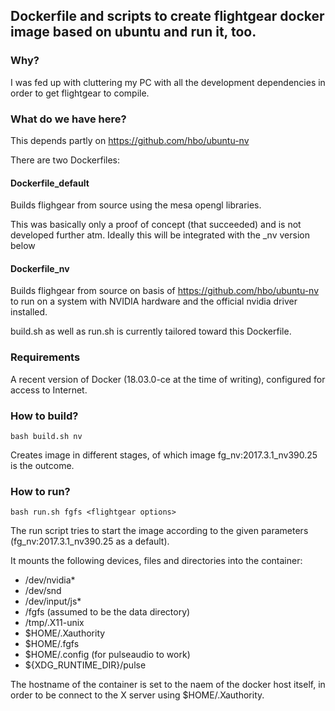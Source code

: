 ## Dockerfile and scripts to create flightgear docker image based on ubuntu and run it, too.

### Why?

I was fed up with cluttering my PC with all the development
dependencies in order to get flightgear to compile.



### What do we have here?

This depends partly on https://github.com/hbo/ubuntu-nv


There are two Dockerfiles:

#### Dockerfile_default

Builds flighgear from source using the mesa opengl libraries.

This was basically only a proof of concept (that succeeded) and is not
developed further atm. Ideally this will be integrated with the _nv
version below

#### Dockerfile_nv 

Builds flighgear from source on basis of
https://github.com/hbo/ubuntu-nv to  run on a system with NVIDIA
hardware and the official nvidia driver installed.

build.sh as well as run.sh is currently tailored toward this
Dockerfile.  

### Requirements

A recent version of Docker (18.03.0-ce at the time of writing),
configured for access to Internet. 

### How to build?

```bash build.sh nv```

Creates image in different stages, of which image fg_nv:2017.3.1_nv390.25 is
the outcome.

### How to run?

```bash run.sh fgfs <flightgear options>```


The run script tries to start the image according to the given
parameters (fg_nv:2017.3.1_nv390.25 as a default).

It mounts the following devices, files and directories into the
container:


- /dev/nvidia*
- /dev/snd
- /dev/input/js*
- /fgfs (assumed to be the data directory)
- /tmp/.X11-unix
- $HOME/.Xauthority
- $HOME/.fgfs
- $HOME/.config (for pulseaudio to work)
- ${XDG_RUNTIME_DIR}/pulse

The hostname of the container is set to the naem of the docker host
itself, in order to be connect to the X server using
$HOME/.Xauthority.



